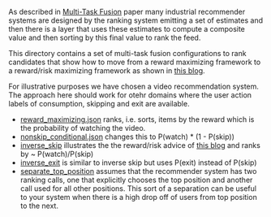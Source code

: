 As described in [Multi-Task Fusion](https://arxiv.org/abs/2208.04560) paper many industrial recommender systems are designed by the ranking system emitting a set of estimates and then there is a layer that uses these estimates to compute a composite value and then sorting by this final value to rank the feed. 

This directory contains a set of multi-task fusion configurations to rank candidates that show how to move from a reward maximizing framework to a reward/risk maximizing framework as shown in [this blog](https://recsysml.substack.com/p/how-to-account-for-risk-in-recommended).

For illustrative purposes we have chosen a video recommendation system.
The approach here should work for otehr domains where the user action labels of 
consumption, skipping and exit are available.

- [reward_maximizing.json](./reward_maximizing.json) ranks, i.e. sorts, items by the reward which is the probability of watching the video.
- [nonskip_conditional.json](./nonskip_conditional.json) changes this to P(watch) * (1 - P(skip))
- [inverse_skip](./inverse_skip_conditional.json) illustrates the the reward/risk advice of [this blog](https://recsysml.substack.com/p/how-to-account-for-risk-in-recommended) and ranks by ~ P(watch)/P(skip)
- [inverse_exit](./inverse_exit_conditional.json) is similar to inverse skip but uses P(exit) instead of P(skip)
- [separate_top_position](./separate_top_position_inverse_exit_conditional.json) assumes that the recommender system has two ranking calls, one that explicitly chooses the top position and another call used for all other positions. This sort of a separation can be useful to your system when there is a high drop off of users from top position to the next.
